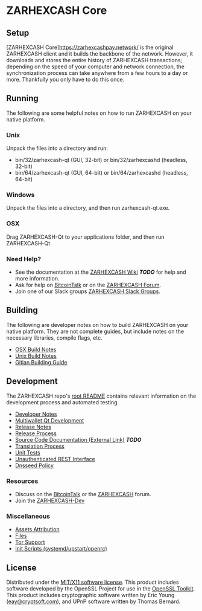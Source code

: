ZARHEXCASH Core
=====================

Setup
---------------------
[ZARHEXCASH Core]https://zarhexcashpay.network/ is the original ZARHEXCASH client and it builds the backbone of the network. However, it downloads and stores the entire history of ZARHEXCASH transactions; depending on the speed of your computer and network connection, the synchronization process can take anywhere from a few hours to a day or more. Thankfully you only have to do this once.

Running
---------------------
The following are some helpful notes on how to run ZARHEXCASH on your native platform.

### Unix

Unpack the files into a directory and run:

- bin/32/zarhexcash-qt (GUI, 32-bit) or bin/32/zarhexcashd (headless, 32-bit)
- bin/64/zarhexcash-qt (GUI, 64-bit) or bin/64/zarhexcashd (headless, 64-bit)

### Windows

Unpack the files into a directory, and then run zarhexcash-qt.exe.

### OSX

Drag ZARHEXCASH-Qt to your applications folder, and then run ZARHEXCASH-Qt.

### Need Help?

* See the documentation at the [ZARHEXCASH Wiki](https://en.bitcoin.it/wiki/Main_Page) ***TODO***
for help and more information.
* Ask for help on [BitcoinTalk](https://bitcointalk.org/index.php?topic=1604893.0) or on the [ZARHEXCASH Forum](https://google.forum.com/).
* Join one of our Slack groups [ZARHEXCASH Slack Groups](https://google.slack.com/).

Building
---------------------
The following are developer notes on how to build ZARHEXCASH on your native platform. They are not complete guides, but include notes on the necessary libraries, compile flags, etc.

- [OSX Build Notes](build-osx.md)
- [Unix Build Notes](build-unix.md)
- [Gitian Building Guide](gitian-building.md)

Development
---------------------
The ZARHEXCASH repo's [root README](https://github.com/ZarhexcashPay/ZarhexcashCore/blob/master/README.md) contains relevant information on the development process and automated testing.

- [Developer Notes](developer-notes.md)
- [Multiwallet Qt Development](multiwallet-qt.md)
- [Release Notes](release-notes.md)
- [Release Process](release-process.md)
- [Source Code Documentation (External Link)](https://dev.visucore.com/bitcoin/doxygen/) ***TODO***
- [Translation Process](translation_process.md)
- [Unit Tests](unit-tests.md)
- [Unauthenticated REST Interface](REST-interface.md)
- [Dnsseed Policy](dnsseed-policy.md)

### Resources

* Discuss on the [BitcoinTalk](https://bitcointalk.org/index.php?topic=1604893.0) or the [ZARHEXCASH](https://google.forum.com/) forum.
* Join the [ZARHEXCASH-Dev](https://google.slack.com/) 

### Miscellaneous
- [Assets Attribution](assets-attribution.md)
- [Files](files.md)
- [Tor Support](tor.md)
- [Init Scripts (systemd/upstart/openrc)](init.md)

License
---------------------
Distributed under the [MIT/X11 software license](http://www.opensource.org/licenses/mit-license.php).
This product includes software developed by the OpenSSL Project for use in the [OpenSSL Toolkit](https://www.openssl.org/). This product includes
cryptographic software written by Eric Young ([eay@cryptsoft.com](mailto:eay@cryptsoft.com)), and UPnP software written by Thomas Bernard.
